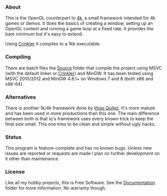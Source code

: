 
### About

This is the OpenGL counterpart to [4k][], a small framework intended for 4k
games or demos. It does the basics of creating a window, setting up an OpenGL
context and running a game loop at a fixed rate. It provides the bare minimum
but it's easy to extend.

Using [Crinkler][] it compiles to a 1kb executable.

### Compiling

There are batch files the [Source][] folder that compile the project
using MSVC (with the default linker or [Crinkler][]) and MinGW. It has been
tested using MSVC 2010/2012 and MinGW 4.8.1+ on Windows 7 and 8
(both x86 and x86-64).

### Alternatives

There is another 1k/4k framework done by [Iñigo Quilez][]. It's more mature
and has been used in more productions than this one. The main difference between
both is that iq's framework uses every known trick to keep the final size small.
This one tries to be clean and simple without ugly hacks.

### Status

This program is feature-complete and has no known bugs. Unless new issues
are reported or requests are made I plan no further development on it other
than maintenance.

### License

Like all my hobby projects, this is Free Software. See the [Documentation][]
folder for more information. No warranty though.


[4k]: https://github.com/Beluki/4k

[Crinkler]: http://www.crinkler.net
[Iñigo Quilez]: http://www.iquilezles.org/www/material/isystem1k4k/isystem1k4k.htm

[Documentation]: https://github.com/Beluki/4kGL/tree/master/Documentation
[Source]: https://github.com/Beluki/4kGL/tree/master/Source

